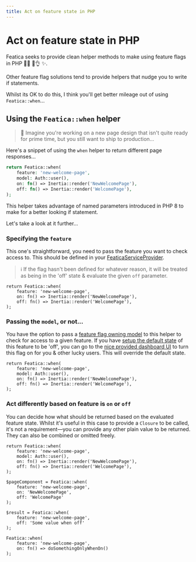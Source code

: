 ```yaml
---
title: Act on feature state in PHP
---
```


# Act on feature state in PHP 

Featica seeks to provide clean helper methods to make using feature flags in PHP 👨‍🍳 💋👌  ✨<span class="sr-only">.</span>

Other feature flag solutions tend to provide helpers that nudge you to write if statements.

Whilst its OK to do this, I think you'll get better mileage out of using `Featica::when`...

## Using the `Featica::when` helper

> <span class="mr-1">🔮</span> Imagine you're working on a new page design that isn't quite ready for prime time, but you still want to ship to production...

Here's a snippet of using the `when` helper to return different page responses...

```php
return Featica::when(
    feature: 'new-welcome-page',
	model: Auth::user(),
	on: fn() => Inertia::render('NewWelcomePage'),
	off: fn() => Inertia::render('WelcomePage'),
);
```

This helper takes advantage of named parameters introduced in PHP 8 to make for a better looking if statement.

Let's take a look at it further...

### Specifying the `feature`

This one's straightforward, you need to pass the feature you want to check access to. This should be defined in your [FeaticaServiceProvider](./define-laravel-feature-flags-service-provider).

> <span class="mr-1">ℹ️</span>  If the flag hasn't been defined for whatever reason, it will be treated as being in the 'off' state & evaluate the given `off` parameter.

```php{2}
return Featica::when(
	feature: 'new-welcome-page',
	on: fn() => Inertia::render('NewWelcomePage'),
	off: fn() => Inertia::render('WelcomePage'),
);
```

### Passing the `model`, or not...

You have the option to pass a [feature flag owning model](./setup-models-that-own-feature-flags) to this helper to check for access to a given feature. If you have [setup the default state](./define-laravel-feature-flags-service-provider) of this feature to be 'off', you can go to the [nice provided dashboard UI](./dashboard) to turn this flag on for you & other lucky users. This will override the default state.

```php{3}
return Featica::when(
	feature: 'new-welcome-page',
	model: Auth::user(),
	on: fn() => Inertia::render('NewWelcomePage'),
	off: fn() => Inertia::render('WelcomePage'),
);
```

### Act differently based on feature is `on` or `off`

You can decide how what should be returned based on the evaluated feature state. Whilst it's useful in this case to provide a `Closure` to be called, it's not a requirement—you can provide any other plain value to be returned. They can also be combined or omitted freely. 

```php{4-5,10-11,16,21}
return Featica::when(
	feature: 'new-welcome-page',
	model: Auth::user(),
	on: fn() => Inertia::render('NewWelcomePage'),
	off: fn() => Inertia::render('WelcomePage'),
);

$pageComponent = Featica::when(
	feature: 'new-welcome-page',
	on: 'NewWelcomePage',
	off: 'WelcomePage'
);

$result = Featica::when(
	feature: 'new-welcome-page',
	off: 'Some value when off'
);

Featica::when(
	feature: 'new-welcome-page',
	on: fn() => doSomethingOnlyWhenOn()
);
```
